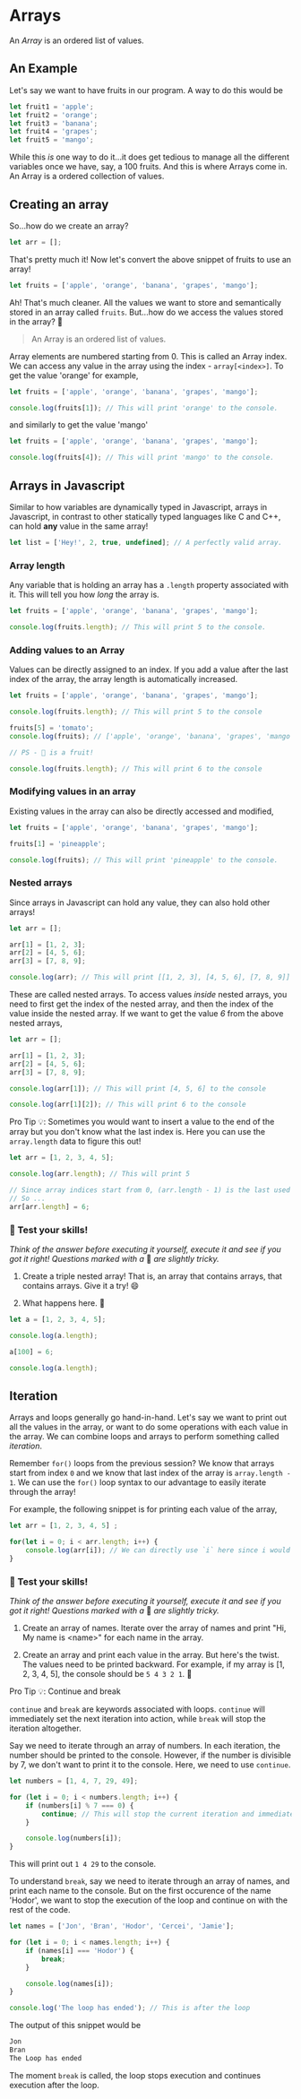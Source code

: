 # Arrays

An *Array* is an ordered list of values.

## An Example

Let's say we want to have fruits in our program. A way to do this would be

```javascript
let fruit1 = 'apple';
let fruit2 = 'orange';
let fruit3 = 'banana';
let fruit4 = 'grapes';
let fruit5 = 'mango';
```

While this *is* one way to do it...it does get tedious to manage all the different variables once we have, say, a 100 fruits. And this is where Arrays come in. An Array is a ordered collection of values.

## Creating an array

So...how do we create an array?

```javascript
let arr = [];
```

That's pretty much it! Now let's convert the above snippet of fruits to use an array!

```javascript
let fruits = ['apple', 'orange', 'banana', 'grapes', 'mango'];
```

Ah! That's much cleaner. All the values we want to store and semantically stored in an array called `fruits`. But...how do we access the values stored in the array? 🤔

> An Array is an ordered list of values.

Array elements are numbered starting from 0. This is called an Array index. We can access any value in the array using the index - `array[<index>]`. To get the value 'orange' for example,

```javascript
let fruits = ['apple', 'orange', 'banana', 'grapes', 'mango'];

console.log(fruits[1]); // This will print 'orange' to the console.
```

and similarly to get the value 'mango'

```javascript
let fruits = ['apple', 'orange', 'banana', 'grapes', 'mango'];

console.log(fruits[4]); // This will print 'mango' to the console.
```

## Arrays in Javascript

Similar to how variables are dynamically typed in Javascript, arrays in Javascript, in contrast to other statically typed languages like C and C++, can hold **any** value in the same array!

```javascript
let list = ['Hey!', 2, true, undefined]; // A perfectly valid array.
```

### Array length

Any variable that is holding an array has a `.length` property associated with it. This will tell you how *long* the array is.

```javascript
let fruits = ['apple', 'orange', 'banana', 'grapes', 'mango'];

console.log(fruits.length); // This will print 5 to the console.
```

### Adding values to an Array

Values can be directly assigned to an index. If you add a value after the last index of the array, the array length is automatically increased.

```javascript
let fruits = ['apple', 'orange', 'banana', 'grapes', 'mango'];

console.log(fruits.length); // This will print 5 to the console

fruits[5] = 'tomato';
console.log(fruits); // ['apple', 'orange', 'banana', 'grapes', 'mango', 'tomato'] to the console

// PS - 🍅 is a fruit!

console.log(fruits.length); // This will print 6 to the console
```

### Modifying values in an array

Existing values in the array can also be directly accessed and modified,

```javascript
let fruits = ['apple', 'orange', 'banana', 'grapes', 'mango'];

fruits[1] = 'pineapple';

console.log(fruits); // This will print 'pineapple' to the console.
```

### Nested arrays

Since arrays in Javascript can hold any value, they can also hold other arrays!

```javascript
let arr = [];

arr[1] = [1, 2, 3];
arr[2] = [4, 5, 6];
arr[3] = [7, 8, 9];

console.log(arr); // This will print [[1, 2, 3], [4, 5, 6], [7, 8, 9]] to the console
```

These are called nested arrays. To access values *inside* nested arrays, you need to first get the index of the nested array, and then the index of the value inside the nested array.
If we want to get the value *6* from the above nested arrays,

```javascript
let arr = [];

arr[1] = [1, 2, 3];
arr[2] = [4, 5, 6];
arr[3] = [7, 8, 9];

console.log(arr[1]); // This will print [4, 5, 6] to the console

console.log(arr[1][2]); // This will print 6 to the console
```

Pro Tip 💡: Sometimes you would want to insert a value to the end of the array but you don't know what the last index is. Here you can use the `array.length` data to figure this out!

```javascript
let arr = [1, 2, 3, 4, 5];

console.log(arr.length); // This will print 5

// Since array indices start from 0, (arr.length - 1) is the last used index
// So ...
arr[arr.length] = 6; 
```

### 🧠 Test your skills!

*Think of the answer before executing it yourself, execute it and see if you got it right! Questions marked with a* 🚀 *are slightly tricky.*

1) Create a triple nested array! That is, an array that contains arrays, that contains arrays. Give it a try! 😄

2) What happens here. 🚀

```javascript
let a = [1, 2, 3, 4, 5];

console.log(a.length);

a[100] = 6;

console.log(a.length);
```

## Iteration

Arrays and loops generally go hand-in-hand. Let's say we want to print out all the values in the array, or want to do some operations with each value in the array. We can combine loops and arrays to perform something called *iteration*.

Remember `for()` loops from the previous session? We know that arrays start from index `0` and we know that last index of the array is `array.length - 1`. We can use the `for()` loop syntax to our advantage to easily iterate through the array!

For example, the following snippet is for printing each value of the array,

```javascript
let arr = [1, 2, 3, 4, 5] ;

for(let i = 0; i < arr.length; i++) {
    console.log(arr[i]); // We can directly use `i` here since i would go 0, then 1, then 2 and so on till 4
}
```

### 🧠 Test your skills!

*Think of the answer before executing it yourself, execute it and see if you got it right! Questions marked with a* 🚀 *are slightly tricky.*

1) Create an array of names. Iterate over the array of names and print "Hi, My name is \<name\>" for each name in the array.

2) Create an array and print each value in the array. But here's the twist. The values need to be printed backward. For example, if my array is [1, 2, 3, 4, 5], the console should be `5 4 3 2 1`. 🚀


Pro Tip 💡: Continue and break

`continue` and `break` are keywords associated with loops. `continue` will immediately set the next iteration into action, while `break` will stop the iteration altogether.

Say we need to iterate through an array of numbers. In each iteration, the number should be printed to the console. However, if the number is divisible by 7, we don't want to print it to the console. Here, we need to use `continue`.

```javascript
let numbers = [1, 4, 7, 29, 49];

for (let i = 0; i < numbers.length; i++) {
    if (numbers[i] % 7 === 0) {
        continue; // This will stop the current iteration and immediately proceed with the next iteration
    }

    console.log(numbers[i]);
}
```

This will print out `1 4 29` to the console. 

To understand `break`, say we need to iterate through an array of names, and print each name to the console. But on the first occurence of the name 'Hodor', we want to stop the execution of the loop and continue on with the rest of the code.

```javascript
let names = ['Jon', 'Bran', 'Hodor', 'Cercei', 'Jamie'];

for (let i = 0; i < names.length; i++) {
    if (names[i] === 'Hodor') {
        break;
    }

    console.log(names[i]);
}

console.log('The loop has ended'); // This is after the loop
```

The output of this snippet would be

```bash
Jon
Bran
The Loop has ended
```

The moment `break` is called, the loop stops execution and continues execution after the loop.
